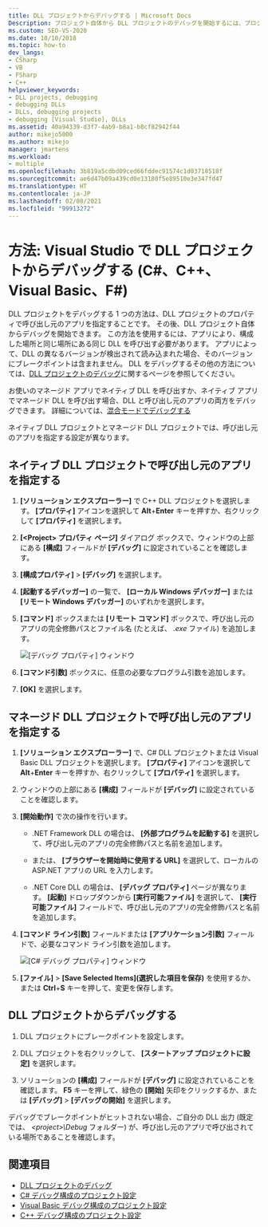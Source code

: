 ```yaml
---
title: DLL プロジェクトからデバッグする | Microsoft Docs
Description: プロジェクト自体から DLL プロジェクトのデバッグを開始するには、プロジェクトのプロパティで呼び出し元のアプリを指定します。 詳しくは、この記事をご覧ください。
ms.custom: SEO-VS-2020
ms.date: 10/10/2018
ms.topic: how-to
dev_langs:
- CSharp
- VB
- FSharp
- C++
helpviewer_keywords:
- DLL projects, debugging
- debugging DLLs
- DLLs, debugging projects
- debugging [Visual Studio], DLLs
ms.assetid: 40a94339-d3f7-4ab9-b8a1-b8cf82942f44
author: mikejo5000
ms.author: mikejo
manager: jmartens
ms.workload:
- multiple
ms.openlocfilehash: 3b819a5cdbd09ced66fddec91574c1d03718518f
ms.sourcegitcommit: ae6d47b09a439cd0e13180f5e89510e3e347fd47
ms.translationtype: HT
ms.contentlocale: ja-JP
ms.lasthandoff: 02/08/2021
ms.locfileid: "99913272"
---
```

# <a name="how-to-debug-from-a-dll-project-in-visual-studio-c-c-visual-basic-f"></a>方法: Visual Studio で DLL プロジェクトからデバッグする (C#、C++、Visual Basic、F#)

DLL プロジェクトをデバッグする 1 つの方法は、DLL プロジェクトのプロパティで呼び出し元のアプリを指定することです。 その後、DLL プロジェクト自体からデバッグを開始できます。 この方法を使用するには、アプリにより、構成した場所と同じ場所にある同じ DLL を呼び出す必要があります。 アプリによって、DLL の異なるバージョンが検出されて読み込まれた場合、そのバージョンにブレークポイントは含まれません。 DLL をデバッグするその他の方法については、[DLL プロジェクトのデバッグ](../debugger/debugging-dll-projects.md)に関するページを参照してください。

お使いのマネージド アプリでネイティブ DLL を呼び出すか、ネイティブ アプリでマネージド DLL を呼び出す場合、DLL と呼び出し元のアプリの両方をデバッグできます。 詳細については、[混合モードでデバッグする](../debugger/how-to-debug-in-mixed-mode.md)

ネイティブ DLL プロジェクトとマネージド DLL プロジェクトでは、呼び出し元のアプリを指定する設定が異なります。

## <a name="specify-a-calling-app-in-a-native-dll-project"></a>ネイティブ DLL プロジェクトで呼び出し元のアプリを指定する

1. **[ソリューション エクスプローラー]** で C++ DLL プロジェクトを選択します。 **[プロパティ]** アイコンを選択して **Alt**+**Enter** キーを押すか、右クリックして **[プロパティ]** を選択します。

1. **[\<Project> プロパティ ページ]** ダイアログ ボックスで、ウィンドウの上部にある **[構成]** フィールドが **[デバッグ]** に設定されていることを確認します。

1. **[構成プロパティ]**  >  **[デバッグ]** を選択します。

1. **[起動するデバッガー]** の一覧で、 **[ローカル Windows デバッガー]** または **[リモート Windows デバッガー]** のいずれかを選択します。

1. **[コマンド]** ボックスまたは **[リモート コマンド]** ボックスで、呼び出し元のアプリの完全修飾パスとファイル名 (たとえば、 *.exe* ファイル) を追加します。

   ![[デバッグ プロパティ] ウィンドウ](../debugger/media/dbg-debugging-properties-dll.png "[デバッグ プロパティ] ウィンドウ")

1. **[コマンド引数]** ボックスに、任意の必要なプログラム引数を追加します。

1. **[OK]** を選択します。

## <a name="specify-a-calling-app-in-a-managed-dll-project"></a>マネージド DLL プロジェクトで呼び出し元のアプリを指定する

1. **[ソリューション エクスプローラー]** で、C# DLL プロジェクトまたは Visual Basic DLL プロジェクトを選択します。 **[プロパティ]** アイコンを選択して **Alt**+**Enter** キーを押すか、右クリックして **[プロパティ]** を選択します。

1. ウィンドウの上部にある **[構成]** フィールドが **[デバッグ]** に設定されていることを確認します。

1. **[開始動作]** で次の操作を行います。

   - .NET Framework DLL の場合は、 **[外部プログラムを起動する]** を選択して、呼び出し元のアプリの完全修飾パスと名前を追加します。

   - または、 **[ブラウザーを開始時に使用する URL]** を選択して、ローカルの ASP.NET アプリの URL を入力します。

   - .NET Core DLL の場合は、 **[デバッグ プロパティ]** ページが異なります。 **[起動]** ドロップダウンから **[実行可能ファイル]** を選択して、 **[実行可能ファイル]** フィールドで、呼び出し元のアプリの完全修飾パスと名前を追加します。

1. **[コマンド ライン引数]** フィールドまたは **[アプリケーション引数]** フィールドで、必要なコマンド ライン引数を追加します。

   ![[C# デバッグ プロパティ] ウィンドウ](../debugger/media/dbg-debugging-properties-dll-csharp.png "[C# デバッグ プロパティ] ウィンドウ")

1. **[ファイル]**  >  **[Save Selected Items]\(選択した項目を保存\)** を使用するか、または **Ctrl**+**S** キーを押して、変更を保存します。

## <a name="debug-from-the-dll-project"></a>DLL プロジェクトからデバッグする

1. DLL プロジェクトにブレークポイントを設定します。

1. DLL プロジェクトを右クリックして、 **[スタートアップ プロジェクトに設定]** を選択します。

1. ソリューションの **[構成]** フィールドが **[デバッグ]** に設定されていることを確認します。 **F5** キーを押して、緑色の **[開始]** 矢印をクリックするか、または **[デバッグ]**  >  **[デバッグの開始]** を選択します。

デバッグでブレークポイントがヒットされない場合、ご自分の DLL 出力 (既定では、 *\<project>\Debug* フォルダー) が、呼び出し元のアプリで呼び出されている場所であることを確認します。

## <a name="see-also"></a>関連項目
- [DLL プロジェクトのデバッグ](../debugger/debugging-dll-projects.md)
- [C# デバッグ構成のプロジェクト設定](../debugger/project-settings-for-csharp-debug-configurations.md)
- [Visual Basic デバッグ構成のプロジェクト設定](../debugger/project-settings-for-a-visual-basic-debug-configuration.md)
- [C++ デバッグ構成のプロジェクト設定](../debugger/project-settings-for-a-cpp-debug-configuration.md)